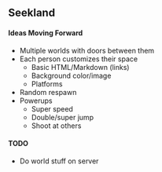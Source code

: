 ## Seekland

#### Ideas Moving Forward
- Multiple worlds with doors between them
- Each person customizes their space
  - Basic HTML/Markdown (links)
  - Background color/image
  - Platforms
- Random respawn
- Powerups
  - Super speed
  - Double/super jump
  - Shoot at others

#### TODO
- Do world stuff on server
